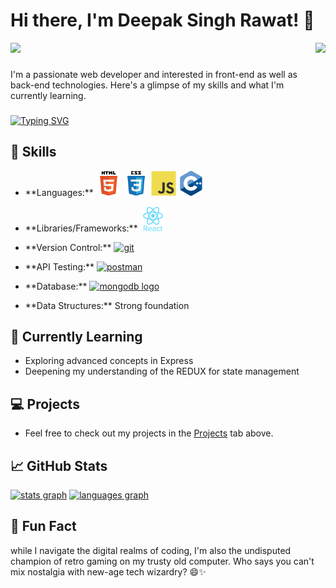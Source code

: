 # Hi there, I'm Deepak Singh Rawat! 👋
<a href="#"><img src="https://komarev.com/ghpvc/?username=DeepakSRawat&label=VIEWS&base=200"/></a>
<img align="right" height="200" src="https://media1.tenor.com/m/gyNDu8UeHA8AAAAd/looking-for-a-job-job.gif"  />

###

I'm a passionate web developer and interested in front-end as well as back-end technologies. Here's a glimpse of my skills and what I'm currently learning.
###
<a href="#"><img src="https://readme-typing-svg.demolab.com?font=roboto&duration=2500&pause=1000&color=FFFFFF&random=false&width=450&lines=Starting+my+day+with+blank+screen.;Starting+my+day+with+a+positive+mindset.;Starting+my+day+with+a+breakfast.;Starting+my+journey+with+simple+projects." alt="Typing SVG" /></a>

## 🚀 Skills
- <p align="left" justify="center" background="red">**Languages:** <a href="#"><img src="https://raw.githubusercontent.com/devicons/devicon/master/icons/html5/html5-original-wordmark.svg" alt="html5" width="40" height="40"/></a> <a href="#"><img src="https://raw.githubusercontent.com/devicons/devicon/master/icons/css3/css3-original-wordmark.svg" alt="css3" width="40" height="40"/></a> <a href="#"><img src="https://raw.githubusercontent.com/devicons/devicon/master/icons/javascript/javascript-original.svg" alt="javascript" width="40" height="40"/></a> <a href="#"><img src="https://raw.githubusercontent.com/devicons/devicon/master/icons/cplusplus/cplusplus-original.svg" alt="cplusplus" width="40" height="40"/></a></p>
- <p>**Libraries/Frameworks:** <a href="#"> <img src="https://raw.githubusercontent.com/devicons/devicon/master/icons/react/react-original-wordmark.svg" alt="react" width="40" height="40"/> </a></p>
- <p>**Version Control:** <a href="#"> <img src="https://www.vectorlogo.zone/logos/git-scm/git-scm-icon.svg" alt="git" width="40" height="40"/> </a></p>
- <p>**API Testing:** <a href="#"> <img src="https://www.vectorlogo.zone/logos/getpostman/getpostman-icon.svg" alt="postman" width="40" height="40"/> </a></p>
- <p>**Database:** <a href="#" style> <img src="https://cdn.jsdelivr.net/gh/devicons/devicon/icons/mongodb/mongodb-original.svg" height="40" alt="mongodb logo"  /> </a></p>
- <p>**Data Structures:** Strong foundation</p>

## 🌱 Currently Learning
- Exploring advanced concepts in Express
- Deepening my understanding of the REDUX for state management

## 💻 Projects
- Feel free to check out my projects in the [Projects](https://github.com/DeepakSRawat?tab=repositories) tab above.

## 📈 GitHub Stats
<div align="left">
  <a href="#"><img src="https://github-readme-stats.vercel.app/api?username=deepakSrawat&hide_title=false&hide_rank=false&show_icons=true&include_all_commits=true&count_private=true&disable_animations=false&theme=dracula&locale=en&hide_border=false&order=1" height="150" alt="stats graph"  /></a>
  <a href="#"><img src="https://github-readme-stats.vercel.app/api/top-langs?username=deepakSrawat&locale=en&hide_title=false&layout=compact&card_width=320&langs_count=5&theme=dracula&hide_border=false&order=2" height="150" alt="languages graph"  /></a>
</div>

###

## 🎉 Fun Fact
while I navigate the digital realms of coding, I'm also the undisputed champion of retro gaming on my trusty old computer. Who says you can't mix nostalgia with new-age tech wizardry? 😄✨

